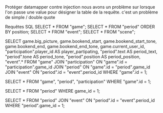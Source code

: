 Protéger datamapper contre injection
nous avons un problème sur lorsque l'on passe une value pour désigner la table de la requête. c'est un problème de simple / double quote

Requêtes SQL
SELECT * FROM "game";
SELECT * FROM "period" ORDER BY position;
SELECT * FROM "event";
SELECT * FROM "scene";


SELECT game.big_picture, game.bookend_start, game.bookend_start_tone, game.bookend_end, game.bookend_end_tone, game.current_user_id, 
"participation".player_id AS player_partipating, 
"period".text AS period_text, "period".tone AS period_tone, "period".position AS period_position,
"event".*
FROM "game" 
JOIN "participation" ON "game".id = "participation".game_id
JOIN "period" ON "game".id = "period".game_id
JOIN "event" ON "period".id = "event".period_id
WHERE "game".id = 1;

SELECT *
FROM "game", "period", "participation"
WHERE "game".id = 1;

SELECT *
FROM "period"
WHERE game_id = 1; 

SELECT *
FROM "period"
JOIN "event" ON "period".id = "event".period_id
WHERE "period".game_id = 1;